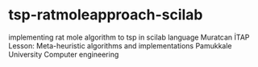 # tsp-ratmoleapproach-scilab
implementing rat mole algorithm to tsp in scilab language
Muratcan İTAP Lesson: Meta-heuristic algorithms and implementations
Pamukkale University Computer engineering
